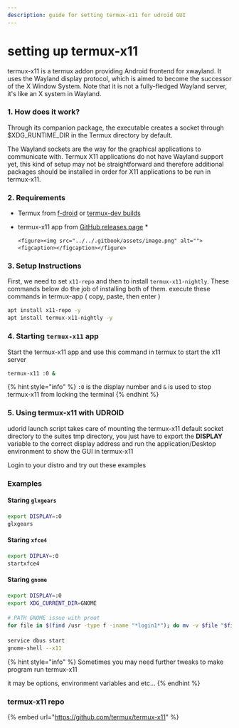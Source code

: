 ```yaml
---
description: guide for setting termux-x11 for udroid GUI
---
```


# setting up termux-x11

termux-x11 is a termux addon providing Android frontend for xwayland. It uses the Wayland display protocol, which is aimed to become the successor of the X Window System. Note that it is not a fully-fledged Wayland server, it's like an X system in Wayland.

### 1. How does it work?

Through its companion package, the executable creates a socket through $XDG\_RUNTIME\_DIR in the Termux directory by default.

The Wayland sockets are the way for the graphical applications to communicate with. Termux X11 applications do not have Wayland support yet, this kind of setup may not be straightforward and therefore additional packages should be installed in order for X11 applications to be run in termux-x11.

### 2. Requirements

* Termux from [f-droid](https://f-droid.org/en/packages/com.termux/) or [termux-dev builds](https://github.com/termux/termux-app/actions/workflows/debug\_build.yml)
* termux-x11 app from [GitHub releases page](https://github.com/termux/termux-x11/releases)
  *

      <figure><img src="../../.gitbook/assets/image.png" alt=""><figcaption></figcaption></figure>



### 3. Setup Instructions

First, we need to set `x11-repo` and then to install `termux-x11-nightly`. These commands below do the job of installing both of them. execute these commands in termux-app ( copy, paste, then enter )

```bash
apt install x11-repo -y
apt install termux-x11-nightly -y
```

### 4. Starting `termux-x11` app

Start the termux-x11 app and use this command in termux to start the x11 server

```bash
termux-x11 :0 &
```

{% hint style="info" %}
`:0` is the display number and `&` is used to stop termux-x11 from locking the terminal
{% endhint %}

### 5. Using termux-x11 with UDROID

udorid launch script takes care of mounting the termux-x11 default socket directory to the suites tmp directory, you just have to export the **DISPLAY** variable to the correct display address and run the application/Desktop environment to show the GUI in termux-x11

Login to your distro and try out these examples

### Examples

#### Staring `glxgears`

```bash
export DISPLAY=:0
glxgears
```

#### Staring `xfce4`

```bash
export DIPLAY=:0
startxfce4
```

#### Staring `gnome`

```bash
export DISPLAY=:0
export XDG_CURRENT_DIR=GNOME

# PATH GNOME issue with proot
for file in $(find /usr -type f -iname "*login1*"); do mv -v $file "$file.back"; done

service dbus start
gnome-shell --x11
```

{% hint style="info" %}
Sometimes you may need further tweaks to make program run termux-x11

it may be options, environment variables and etc...
{% endhint %}

### termux-x11 repo

{% embed url="https://github.com/termux/termux-x11" %}
